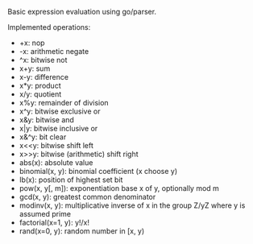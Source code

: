 Basic expression evaluation using go/parser.


Implemented operations:

 - +x: nop
 - -x: arithmetic negate
 - ^x: bitwise not
 - x+y: sum
 - x-y: difference
 - x*y: product
 - x/y: quotient
 - x%y: remainder of division
 - x^y: bitwise exclusive or
 - x&y: bitwise and
 - x|y: bitwise inclusive or
 - x&^y: bit clear
 - x<<y: bitwise shift left
 - x>>y: bitwise (arithmetic) shift right
 - abs(x): absolute value
 - binomial(x, y): binomial coefficient (x choose y)
 - lb(x): position of highest set bit
 - pow(x, y[, m]): exponentiation base x of y, optionally mod m
 - gcd(x, y): greatest common denominator
 - modinv(x, y): multiplicative inverse of x in the group Z/yZ where y is assumed prime
 - factorial(x=1, y): y!/x!
 - rand(x=0, y): random number in [x, y)

